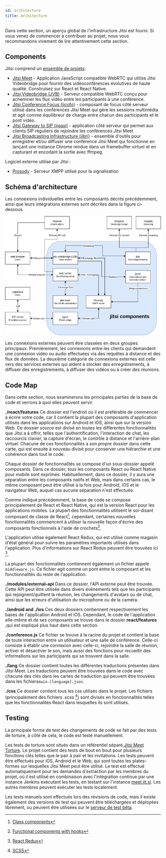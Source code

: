```yaml
---
id: architecture
title: Architecture
---
```


Dans cette section, un aperçu global de l'infrastructure Jitsi est fourni. Si vous venez de commencer à contribuer au projet, nous vous recommandons vivement de lire attentivement cette section.


## Components
Jitsi comprend un [ensemble de projets](https://jitsi.org/projects/):

* [Jitsi Meet](https://jitsi.org/jitsi-meet) - Application JavaScript compatible WebRTC qui utilise Jitsi Videobridge pour fournir des vidéoconférences évolutives de haute qualité. Construisez sur React et React Native.
* [Jitsi Videobridge (JVB)](https://jitsi.org/jitsi-videobridge) - Serveur compatible WebRTC conçu pour acheminer les flux vidéo entre les participants à une conférence.
* [Jitsi Conference Focus (jicofo)](https://github.com/jitsi/jicofo) - composant de focus côté serveur utilisé dans les conférences Jitsi Meet qui gère les sessions multimédia et agit comme équilibreur de charge entre chacun des participants et le pont vidéo.
* [Jitsi Gateway to SIP (jigasi)](https://github.com/jitsi/jigasi) - application côté serveur qui permet aux clients SIP réguliers de rejoindre les conférences Jitsi Meet
* [Jitsi Broadcasting Infrastructure (jibri)](https://github.com/jitsi/jibri) - ensemble d'outils pour enregistrer et/ou diffuser une conférence Jitsi Meet qui fonctionne en lançant une instance Chrome rendue dans un framebuffer virtuel et en capturant et encodant la sortie avec ffmpeg.

Logiciel externe utilisé par Jitsi :
* [Prosody](https://prosody.im/) - Serveur XMPP utilisé pour la signalisation


## Schéma d'architecture
Les connexions individuelles entre les composants décrits précédemment, ainsi que leurs intégrations externes sont décrites dans la figure ci-dessous.

![](https://raw.githubusercontent.com/jitsi/handbook/master/docs/assets/ArchitectureDiagram.png)

Les connexions externes peuvent être classées en deux groupes principaux. Premièrement, les connexions entre les clients qui demandent une connexion vidéo ou audio effectuées via des requêtes à distance et des flux de données. La deuxième catégorie de connexions externes est celle vers des services externes qui aident à stocker des enregistrements, à diffuser des enregistrements, à diffuser des vidéos ou à créer des réunions.

## Code Map
Dans cette section, nous examinerons les principales parties de la base de code et verrons à quoi elles peuvent servir.

**./react/features**
Ce dossier est l'endroit où il est préférable de commencer à écrire votre code, car il contient la plupart des composants d'application utilisés dans les applications sur Android et iOS, ainsi que sur la version Web. Ce dossier source est divisé en toutes les différentes fonctionnalités que Jitsi a à offrir, telles que l'authentification, l'interaction de chat, les raccourcis clavier, la capture d'écran, le contrôle à distance et l'arrière-plan virtuel. Chacune de ces fonctionnalités a son propre dossier dans cette carte, qui est ensuite à nouveau divisé pour conserver une hiérarchie et une cohérence dans tout le code.

Chaque dossier de fonctionnalités se compose d'un sous-dossier appelé composants. Dans ce dossier, tous les composants React ou React Native pour mobile sont exprimés. Habituellement, dans ce dossier, il y aura une séparation entre les composants natifs et Web, mais dans certains cas, le même composant peut être utilisé à la fois pour Android, iOS et le navigateur Web, auquel cas aucune séparation n'est effectuée.

Comme indiqué précédemment, la base de code se compose principalement de React et React Native, qui est la version React pour les applications mobiles. La plupart des fonctionnalités utilisent le soi-disant composant de classe de React[^class-comp], cependant, certaines nouvelles fonctionnalités commencent à utiliser la nouvelle façon d'écrire des composants fonctionnels à l'aide de crochets[^func-comp].

L'application utilise également React Redux, qui est utilisé comme magasin d'état général pour suivre les paramètres importants utilisés dans l'application. Plus d'informations sur React Redux peuvent être trouvées ici [^react-redux].

La plupart des fonctionnalités contiennent également un fichier appelé `middleware.js`. Ce fichier agit comme un pont entre le composant et les fonctionnalités du reste de l'application.

**./modules/external-api**
Dans ce dossier, l'API externe peut être trouvée. Cette API peut être utilisée dans divers événements tels que les participants qui rejoignent/quittent la réunion, les changements d'avatars ou de chat, ainsi que les erreurs d'utilisation du microphone ou de la caméra.

**./android and ./ios**
Ces deux dossiers contiennent respectivement les bases de l'application Android et iOS. Cependant, le code de l'application elle-même et de ses composants se trouve dans le dossier **react/features** ,qui est expliqué plus haut dans cette section.

**./conference.js**
Ce fichier se trouve à la racine du projet et contient la base de toute interaction entre un utilisateur et une salle de conférence. Celle-ci consiste à établir une connexion avec celle-ci, rejoindre la salle de réunion, activer et désactiver le son, mais aussi des fonctions pour recueillir des informations sur les participants qui se trouvent dans la salle.

**./lang**
Ce dossier contient toutes les différentes traductions présentes dans Jitsi Meet. Les traductions peuvent être trouvées dans le code avec chacune des clés dans les cartes de traduction qui peuvent être trouvées dans les fichiers`main-[language].json`.

**./css**
Ce dossier contient tous les css utilisés dans le projet. Les fichiers (principalement des fichiers .scss [^scss]) sont divisés en fonctionnalités telles que les fonctionnalités React dans lesquelles ils sont utilisés.

## Testing
La principale forme de test des changements de code se fait par des tests de torture, à côté de cela, le code est testé manuellement.

Les tests de torture sont situés dans un référentiel séparé,[Jitsi Meet Torture](https://github.com/jitsi/jitsi-meet-torture). Le projet contient des tests de bout en bout pour plusieurs fonctions clés telles que le pair à pair et les invitations. Les tests peuvent être effectués pour iOS, Android et le Web, qui sont toutes les plates-formes sur lesquelles Jitsi Meet peut être utilisé. Le test est effectué automatiquement pour les demandes d'extraction par les membres du projet, où il est utilisé en combinaison avec l'intégration continue par une instance Jenkins exécutant les tests, en testant sur l'instance [meet.jit.si](https://meet.jit.si). Les autres membres peuvent exécuter les tests localement.

Les tests manuels sont effectués lors des révisions de code, mais il existe également des versions de test qui peuvent être téléchargées et déployées librement, ou peuvent être utilisées sur le [serveur de test bêta](https://beta.meet.jit.si/).

[^class-comp]: [Class components](https://reactjs.org/docs/react-component.html)
[^func-comp]: [Functional components with hooks](https://reactjs.org/docs/hooks-intro.html)
[^react-redux]: [React Redux](https://react-redux.js.org/)
[^scss]: [SCSS](https://sass-lang.com/documentation/syntax)

